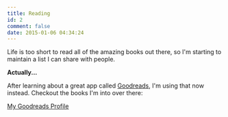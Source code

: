 ```yaml
---
title: Reading
id: 2
comment: false
date: 2015-01-06 04:34:24
---
```


Life is too short to read all of the amazing books out there, so I'm starting to maintain a list I can share with people.

**Actually...**

After learning about a great app called [Goodreads](http://goodreads.com), I'm using that now instead. Checkout the books I'm into over there:

[My Goodreads Profile](https://www.goodreads.com/user/show/27847798-sundeep)